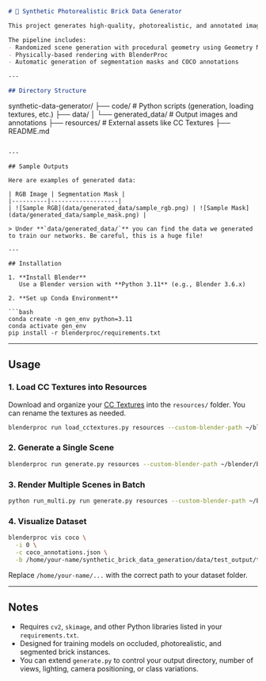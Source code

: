```markdown
# 🧱 Synthetic Photorealistic Brick Data Generator

This project generates high-quality, photorealistic, and annotated images of synthetic bricks using [BlenderProc](https://github.com/DLR-RM/BlenderProc), [bpy](https://pypi.org/project/bpy/), and [geometry-script](https://github.com/carson-katri/geometry-script). The resulting images and segmentation masks are used to train deep learning models for object detection and pose estimation in existing brickwork structures.

The pipeline includes:
- Randomized scene generation with procedural geometry using Geometry Nodes
- Physically-based rendering with BlenderProc
- Automatic generation of segmentation masks and COCO annotations

---

## Directory Structure

```

synthetic-data-generator/
├── code/                     # Python scripts (generation, loading textures, etc.)
├── data/
│   └── generated\_data/       # Output images and annotations
├── resources/                # External assets like CC Textures
├── README.md

````

---

## Sample Outputs

Here are examples of generated data:

| RGB Image | Segmentation Mask |
|----------|-------------------|
| ![Sample RGB](data/generated_data/sample_rgb.png) | ![Sample Mask](data/generated_data/sample_mask.png) |

> Under **`data/generated_data/`** you can find the data we generated to train our networks. Be careful, this is a huge file!

---

## Installation

1. **Install Blender**  
   Use a Blender version with **Python 3.11** (e.g., Blender 3.6.x)

2. **Set up Conda Environment**

```bash
conda create -n gen_env python=3.11
conda activate gen_env
pip install -r blenderproc/requirements.txt
````

---

## Usage

### 1. Load CC Textures into Resources

Download and organize your [CC Textures](https://cc0textures.com/) into the `resources/` folder. You can rename the textures as needed.

```bash
blenderproc run load_cctextures.py resources --custom-blender-path ~/blender/blender-3.6.x-linux-x64
```

### 2. Generate a Single Scene

```bash
blenderproc run generate.py resources --custom-blender-path ~/blender/blender-3.6.x-linux-x64
```

### 3. Render Multiple Scenes in Batch

```bash
python run_multi.py run generate.py resources --custom-blender-path ~/blender/blender-3.6.x-linux-x64
```

### 4. Visualize Dataset

```bash
blenderproc vis coco \
  -i 0 \
  -c coco_annotations.json \
  -b /home/your-name/synthetic_brick_data_generation/data/test_output/train_pbr/000000
```

Replace `/home/your-name/...` with the correct path to your dataset folder.

---

## Notes

* Requires `cv2`, `skimage`, and other Python libraries listed in your `requirements.txt`.
* Designed for training models on occluded, photorealistic, and segmented brick instances.
* You can extend `generate.py` to control your output directory, number of views, lighting, camera positioning, or class variations.